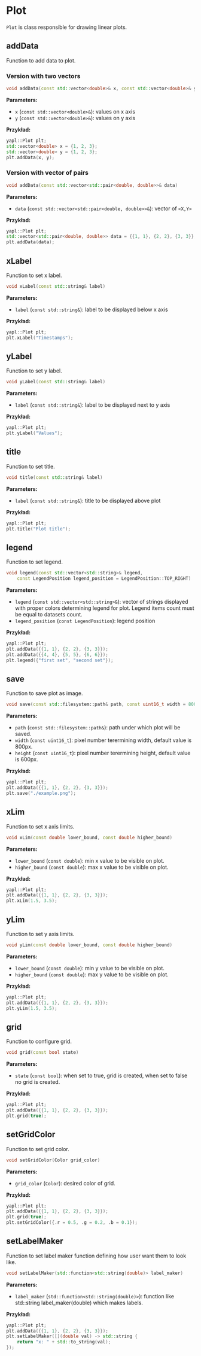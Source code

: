 # Plot
`Plot` is class responsible for drawing linear plots.

## addData
Function to add data to plot.
### Version with two vectors
```cpp
void addData(const std::vector<double>& x, const std::vector<double>& y)
```

**Parameters:**

- `x` (`const std::vector<double>&`): values on x axis 
- `y` (`const std::vector<double>&`): values on y axis 

**Przykład:**

```cpp
yapl::Plot plt;
std::vector<double> x = {1, 2, 3};
std::vector<double> y = {1, 2, 3};
plt.addData(x, y);
```

### Version with vector of pairs
```cpp
void addData(const std::vector<std::pair<double, double>>& data)
```

**Parameters:**

- `data` (`const std::vector<std::pair<double, double>>&`): vector of `<X,Y>`

**Przykład:**

```cpp
yapl::Plot plt;
std::vector<std::pair<double, double>> data = {{1, 1}, {2, 2}, {3, 3}};
plt.addData(data);
```


## xLabel
Function to set x label.
```cpp
void xLabel(const std::string& label)
```

**Parameters:**

- `label` (`const std::string&`): label to be displayed below x axis

**Przykład:**

```cpp
yapl::Plot plt;
plt.xLabel("Timestamps");
```


## yLabel
Function to set y label.
```cpp
void yLabel(const std::string& label)
```

**Parameters:**

- `label` (`const std::string&`): label to be displayed next to y axis

**Przykład:**

```cpp
yapl::Plot plt;
plt.yLabel("Values");
```


## title
Function to set title.
```cpp
void title(const std::string& label)
```

**Parameters:**

- `label` (`const std::string&`): title to be displayed above plot

**Przykład:**

```cpp
yapl::Plot plt;
plt.title("Plot title");
```


## legend
Function to set legend.
```cpp
void legend(const std::vector<std::string>& legend, 
    const LegendPosition legend_position = LegendPosition::TOP_RIGHT)
```

**Parameters:**

- `legend` (`const std::vector<std::string>&`): vector of strings displayed with proper colors determining legend for plot. Legend items count must be equal to datasets count.
- `legend_position` (`const LegendPosition`): legend position 

**Przykład:**

```cpp
yapl::Plot plt;
plt.addData({{1, 1}, {2, 2}, {3, 3}});
plt.addData({{4, 4}, {5, 5}, {6, 6}});
plt.legend({"first set", "second set"});
```


## save
Function to save plot as image.
```cpp
void save(const std::filesystem::path& path, const uint16_t width = 800, const uint16_t height = 600)
```

**Parameters:**

- `path` (`const std::filesystem::path&`): path under which plot will be saved.
- `width` (`const uint16_t`): pixel number terermining width, default value is 800px.
- `height` (`const uint16_t`): pixel number terermining height, default value is 600px.

**Przykład:**

```cpp
yapl::Plot plt;
plt.addData({{1, 1}, {2, 2}, {3, 3}});
plt.save("./example.png");
```


## xLim
Function to set x axis limits.
```cpp
void xLim(const double lower_bound, const double higher_bound)
```

**Parameters:**

- `lower_bound` (`const double`): min x value to be visible on plot.
- `higher_bound` (`const double`): max x value to be visible on plot.

**Przykład:**

```cpp
yapl::Plot plt;
plt.addData({{1, 1}, {2, 2}, {3, 3}});
plt.xLim(1.5, 3.5);
```


## yLim
Function to set y axis limits.
```cpp
void yLim(const double lower_bound, const double higher_bound)
```

**Parameters:**

- `lower_bound` (`const double`): min y value to be visible on plot.
- `higher_bound` (`const double`): max y value to be visible on plot.

**Przykład:**

```cpp
yapl::Plot plt;
plt.addData({{1, 1}, {2, 2}, {3, 3}});
plt.yLim(1.5, 3.5);
```


## grid
Function to configure grid.
```cpp
void grid(const bool state)
```

**Parameters:**

- `state` (`const bool`): when set to true, grid is created, when set to false no grid is created.

**Przykład:**

```cpp
yapl::Plot plt;
plt.addData({{1, 1}, {2, 2}, {3, 3}});
plt.grid(true);
```


## setGridColor
Function to set grid color.
```cpp
void setGridColor(Color grid_color)
```

**Parameters:**

- `grid_color` (`Color`): desired color of grid.

**Przykład:**

```cpp
yapl::Plot plt;
plt.addData({{1, 1}, {2, 2}, {3, 3}});
plt.grid(true);
plt.setGridColor({.r = 0.5, .g = 0.2, .b = 0.1});
```


## setLabelMaker
Function to set label maker function defining how user want them to look like.
```cpp
void setLabelMaker(std::function<std::string(double)> label_maker)
```

**Parameters:**

- `label_maker` (`std::function<std::string(double)>`): function like std::string label_maker(double) which makes labels.

**Przykład:**

```cpp
yapl::Plot plt;
plt.addData({{1, 1}, {2, 2}, {3, 3}});
plt.setLabelMaker([](double val) -> std::string {
    return "x: " + std::to_string(val);
});
```